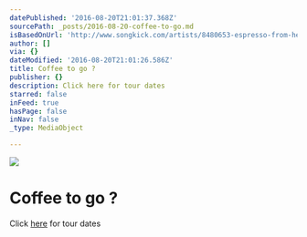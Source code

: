 ```yaml
---
datePublished: '2016-08-20T21:01:37.368Z'
sourcePath: _posts/2016-08-20-coffee-to-go.md
isBasedOnUrl: 'http://www.songkick.com/artists/8480653-espresso-from-hell'
author: []
via: {}
dateModified: '2016-08-20T21:01:26.586Z'
title: Coffee to go ?
publisher: {}
description: Click here for tour dates
starred: false
inFeed: true
hasPage: false
inNav: false
_type: MediaObject

---
```

![](https://the-grid-user-content.s3-us-west-2.amazonaws.com/33da5041-f97d-4994-ba6f-01647aad5ab7.png)

# Coffee to go ?

Click [here][0] for tour dates

[0]: http://www.songkick.com/artists/8480653-espresso-from-hell "tour dates"